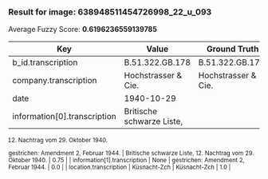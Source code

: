 ### Result for image: 638948511454726998_22_u_093
Average Fuzzy Score: **0.6196236559139785**
<small>

| Key | Value | Ground Truth | Score |
| --- | --- | --- | --- |
| b_id.transcription | B.51.322.GB.178 | B.51.322.GB.178. | 0.967741935483871 |
| company.transcription | Hochstrasser & Cie. | Hochstrasser & Cie. | 1.0 |
| date | 1940-10-29 |  | 0.0 |
| information[0].transcription | Britische schwarze Liste,
12. Nachtrag vom 29. Oktober 1940.

gestrichen:
Amendment 2, Februar 1944. | Britische schwarze Liste,
12. Nachtrag vom 29. Oktober 1940. | 0.75 |
| information[1].transcription | None | gestrichen:
Amendment 2, Februar 1944. | 0.0 |
| location.transcription | Küsnacht-Zch | Küsnacht-Zch | 1.0 |

</small>
